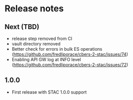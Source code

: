 # Release notes

## Next (TBD)

* release step removed from CI
* vault directory removed
* Better check for errors in bulk ES operations (https://github.com/fredliporace/cbers-2-stac/issues/74)
* Enabling API GW log at INFO level (https://github.com/fredliporace/cbers-2-stac/issues/72)

## 1.0.0

* First release with STAC 1.0.0 support
